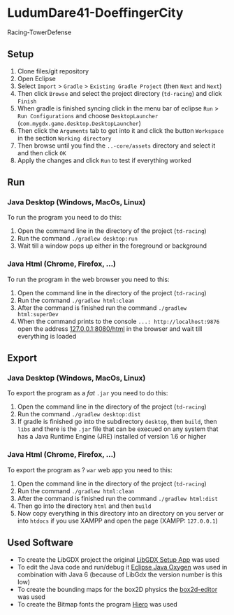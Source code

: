 # LudumDare41-DoeffingerCity

Racing-TowerDefense

## Setup

1. Clone files/git repository
2. Open Eclipse
3. Select `Import` > `Gradle` > `Existing Gradle Project` (then `Next` and `Next`)
4. Then click `Browse` and select the project directory (`td-racing`) and click `Finish`
5. When gradle is finished syncing click in the menu bar of eclipse `Run` > `Run Configurations` and choose `DesktopLauncher` (`com.mygdx.game.desktop.DesktopLauncher`)
6. Then click the `Arguments` tab to get into it and click the button `Workspace` in the section `Working directory`
7. Then browse until you find the `..-core/assets` directory and select it and then click `OK`
8. Apply the changes and click `Run` to test if everything worked

## Run

### Java Desktop (Windows, MacOs, Linux)

To run the program you need to do this:

1. Open the command line in the directory of the project (`td-racing`)
2. Run the command `./gradlew desktop:run`
3. Wait till a window pops up either in the foreground or background

### Java Html (Chrome, Firefox, ...)

To run the program in the web browser you need to this:

1. Open the command line in the directory of the project (`td-racing`)
2. Run the command `./gradlew html:clean` 
3. After the command is finished run the command `./gradlew html:superDev`
4. When the command prints to the console `...: http://localhost:9876` open the address [127.0.0.1:8080/html](127.0.0.1:8080/html) in the browser and wait till everything is loaded

## Export

### Java Desktop (Windows, MacOs, Linux)

To export the program as a *fat* `.jar` you need to do this:

1. Open the command line in the directory of the project (`td-racing`)
2. Run the command `./gradlew desktop:dist`
3. If gradle is finished go into the subdirectory `desktop`, then `build`, then `libs` and there is the `.jar` file that can be execued on any system that has a Java Runtime Engine (JRE) installed of version 1.6 or higher

### Java Html (Chrome, Firefox, ...)

To export the program as ? `war` web app you need to this:

1. Open the command line in the directory of the project (`td-racing`)
2. Run the command `./gradlew html:clean` 
3. After the command is finished run the command `./gradlew html:dist`
4. Then go into the directory `html` and then `build`
5. Now copy everything in this directory into an directory on you server or into `htdocs` if you use XAMPP and open the page (XAMPP: `127.0.0.1`) 

## Used Software

- To create the LibGDX project the original [LibGDX Setup App](https://libgdx.badlogicgames.com/download.html) was used
- To edit the Java code and run/debug it [Eclipse Java Oxygen](https://www.eclipse.org/oxygen/) was used in combination with Java 6 (because of LibGdx the version number is this low)
- To create the bounding maps for the box2D physics the [box2d-editor](https://code.google.com/archive/p/box2d-editor/downloads) was used
- To create the Bitmap fonts the program [Hiero](https://libgdx.badlogicgames.com/tools.html) was used